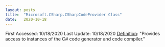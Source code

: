 ```yaml
---
layout: posts
title:  "Microsoft.CSharp.CSharpCodeProvider Class"
date:   2020-10-18
---
```


First Accessed: 10/18/2020
Last Update: 10/18/2020
[Definition](https://docs.microsoft.com/en-us/dotnet/api/microsoft.csharp.csharpcodeprovider?view=netcore-3.1): "Provides access to instances of the C# code generator and code compiler." 